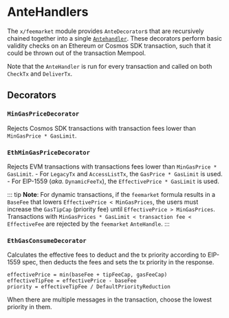 <!--
order: 5
-->

# AnteHandlers

The `x/feemarket` module provides `AnteDecorator`s that are recursively chained together into a single [`Antehandler`](https://github.com/cosmos/cosmos-sdk/blob/v0.43.0-alpha1/docs/architecture/adr-010-modular-antehandler.md).
These decorators perform basic validity checks on an Ethereum or Cosmos SDK transaction, such that it could be thrown out of the transaction Mempool.

Note that the `AnteHandler` is run for every transaction and called on both `CheckTx` and `DeliverTx`.

## Decorators

### `MinGasPriceDecorator`

Rejects Cosmos SDK transactions with transaction fees lower than `MinGasPrice * GasLimit`.

### `EthMinGasPriceDecorator`

Rejects EVM transactions with transactions fees lower than `MinGasPrice * GasLimit`.
    - For `LegacyTx` and `AccessListTx`, the `GasPrice * GasLimit` is used.
    - For EIP-1559 (*aka.* `DynamicFeeTx`), the `EffectivePrice * GasLimit` is used.

::: tip
**Note**: For dynamic transactions, if the `feemarket` formula results in a `BaseFee` that lowers `EffectivePrice < MinGasPrices`, the users must increase the `GasTipCap` (priority fee) until `EffectivePrice > MinGasPrices`.
Transactions with `MinGasPrices * GasLimit < transaction fee < EffectiveFee` are rejected by the `feemarket` `AnteHandle`.
:::

### `EthGasConsumeDecorator`

Calculates the effective fees to deduct and the tx priority according to EIP-1559 spec, then deducts the fees and sets the tx priority in the response.

```
effectivePrice = min(baseFee + tipFeeCap, gasFeeCap)
effectiveTipFee = effectivePrice - baseFee
priority = effectiveTipFee / DefaultPriorityReduction
```

When there are multiple messages in the transaction, choose the lowest priority in them.
